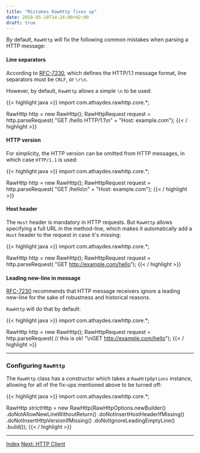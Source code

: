 ```yaml
---
title: "Mistakes RawHttp fixes up"
date: 2018-05-10T14:24:00+02:00
draft: true
---
```


By default, `RawHttp` will fix the following common mistakes when parsing a HTTP message:

#### Line separators

According to [RFC-7230](https://tools.ietf.org/html/rfc7230#section-3), which defines the HTTP/1.1 message format,
line separators must be `CRLF`, or `\r\n`.

However, by default, `RawHttp` allows a simple `\n` to be used:

{{< highlight java >}}
import com.athaydes.rawhttp.core.*;

RawHttp http = new RawHttp();
RawHttpRequest request = http.parseRequest(
    "GET /hello HTTP/1.1\n" +
    "Host: example.com");
{{< / highlight >}}

#### HTTP version

For simplicity, the HTTP version can be omitted from HTTP messages, in which case `HTTP/1.1` is used:

{{< highlight java >}}
import com.athaydes.rawhttp.core.*;

RawHttp http = new RawHttp();
RawHttpRequest request = http.parseRequest(
    "GET /hello\n" +
    "Host: example.com");
{{< / highlight >}}

#### Host header

The `Host` header is mandatory in HTTP requests. But `RawHttp` allows specifying a full URL in the method-line,
which makes it automatically add a `Host` header to the request in case it's missing:

{{< highlight java >}}
import com.athaydes.rawhttp.core.*;

RawHttp http = new RawHttp();
RawHttpRequest request = http.parseRequest(
    "GET http://example.com/hello");
{{< / highlight >}}

#### Leading new-line in message

[RFC-7230](https://tools.ietf.org/html/rfc7230#section-3.5) recommends that HTTP message receivers ignore a leading
new-line for the sake of robustness and historical reasons.

`RawHttp` will do that by default:

{{< highlight java >}}
import com.athaydes.rawhttp.core.*;

RawHttp http = new RawHttp();
RawHttpRequest request = http.parseRequest(
    // this is ok!
    "\nGET http://example.com/hello");
{{< / highlight >}}

<hr>

### Configuring `RawHttp`

The `RawHttp` class has a constructor which takes a `RawHttpOptions` instance, allowing for all of the fix-ups
mentioned above to be turned off:

{{< highlight java >}}
import com.athaydes.rawhttp.core.*;

RawHttp strictHttp = new RawHttp(RawHttpOptions.newBuilder()
            .doNotAllowNewLineWithoutReturn()
            .doNotInsertHostHeaderIfMissing()
            .doNotInsertHttpVersionIfMissing()
            .doNotIgnoreLeadingEmptyLine()
            .build());
{{< / highlight >}}

<hr>

[Index](/docs) [Next: HTTP Client](/docs/http-client)
